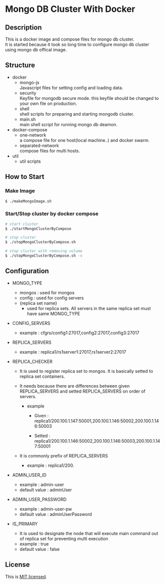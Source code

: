 # Mongo DB Cluster With Docker

## Description

This is a docker image and compose files for mongo db cluster.  
It is started because it took so long time to configure mongo db cluster using mongo db offical image.

## Structure

- docker
  - mongo-js  
    Javascript files for setting config and loading data.  
  - security  
    Keyfile for mongodb secure mode. this keyfile should be changed to your own file on production.  
  - shell   
    shell scripts for preparing and starting mongodb cluster.  
  - main.sh  
    main shell script for running mongo db deamon.
- docker-compose
  - one-network  
    a compose file for one host(local machine..) and docker swarm.
  - separated-network  
    compose files for multi hosts.
- util  
  - util scripts

## How to Start

### Make Image

```bash
$ ./makeMongoImage.sh
```

### Start/Stop cluster by docker compose

```bash
# start cluster
$ ./startMongoClusterByCompose

# stop cluster
$ ./stopMongoClusterByCompose.sh

# stop cluster with removing volume
$ ./stopMongoClusterByCompose.sh -v
```

## Configuration

- MONGO_TYPE
  - mongos : used for mongos
  - config : used for config servers
  - {replica set name}
    - used for replica sets. All servers in the same replica set must have same MONGO_TYPE

- CONFIG_SERVERS
  - example : cfgrs/config1:27017,config2:27017,config3:27017

- REPLICA_SERVERS
  - example : replica1/rs1server1:27017,rs1server2:27017

- REPLICA_CHECKER

  - It is used to register replica set to mongos. It is basically setted to replica set containers.

  - It needs because there are differences between given REPLICA_SERVERS and setted REPLICA_SERVERS on order of servers.

    - example

      - Given : replica1/200.100.1.147:50001,200.100.1.146:50002,200.100.1.146:50003

      - Setted : replica1/200.100.1.146:50002,200.100.1.146:50003,200.100.1.147:50001

  - It is commonly prefix of REPLICA_SERVERS

    - example : replica1/200.

- ADMIN_USER_ID
  - example : admin-user
  - default value : adminUser

- ADMIN_USER_PASSWORD
  - example : admin-user-pw
  - default value : adminUserPassword

- IS_PRIMARY  
  - It is used to designate the node that will execute main command out of replica set for preventing multi execution
  - example : true
  - default value : false


## License

This is [MIT licensed](LICENSE).
